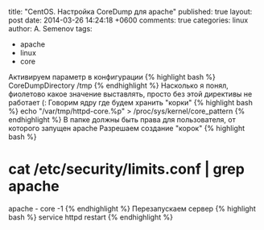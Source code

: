 title: "CentOS. Настройка CoreDump для apache"
published: true
layout: post
date: 2014-03-26 14:24:18 +0600
comments: true
categories: linux
author: A. Semenov
tags: 
- apache
- linux
- core

<!--more-->

Активируем параметр в конфигурации
{% highlight bash %}
CoreDumpDirectory /tmp
{% endhighlight %}
Насколько я понял, фиолетово какое значение выставлять, просто без этой директивы не работает (:
Говорим ядру где будем хранить "корки"
{% highlight bash %}
echo "/var/tmp/httpd-core.%p" > /proc/sys/kernel/core_pattern
{% endhighlight %}
В папке должны быть права для пользователя, от которого запущен apache
Разрешаем создание "корок"
{% highlight bash %}
# cat /etc/security/limits.conf | grep apache
apache           -       core            -1
{% endhighlight %}
Перезапускаем сервер
{% highlight bash %}
service httpd restart
{% endhighlight %}

